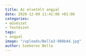 ```yaml
---
title: Az elvetélt angyal
date: 2020-12-09 11:41:00 +01:00
categories:
- művészet
- festészet
tags:
- angyal
image: "/uploads/Bella3-988b4d.jpg"
author: Szekeres Bella
---
```


